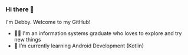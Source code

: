 ### Hi there 👋


<!-- **debbyagestira/debbyagestira** is a ✨ _special_ ✨ repository because its `README.md` (this file) appears on your GitHub profile. -->

I'm Debby. Welcome to my GitHub!
- 👩‍💻 I'm an information systems graduate who loves to explore and try new things
- 🌱 I’m currently learning Android Development (Kotlin)
<!-- - 👯 I’m looking to collaborate on ...
- 🤔 I’m looking for help with ...
- 💬 Ask me about ...
- 📫 How to reach me: ... -->


<!-- 
<p align="left">
<a href="https://github.com/debbyagestira">
  <img height="180em" src="https://github-readme-stats-eight-theta.vercel.app/api?username=debbyagestira&show_icons=true&theme=algolia&include_all_commits=true&count_private=true"/>
  <img height="180em" src="https://github-readme-stats-eight-theta.vercel.app/api/top-langs/?username=debbyagestira&layout=compact&langs_count=8&theme=algolia"/>
</a>
</p>
 -->
